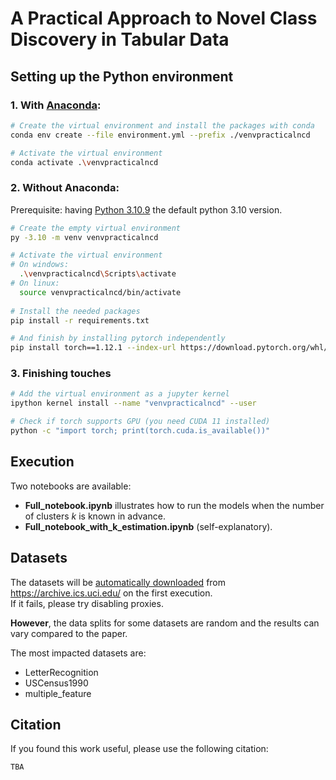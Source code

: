 # A Practical Approach to Novel Class Discovery in Tabular Data

## Setting up the Python environment
### 1. With [Anaconda](https://www.anaconda.com/download):
```bash
# Create the virtual environment and install the packages with conda
conda env create --file environment.yml --prefix ./venvpracticalncd

# Activate the virtual environment
conda activate .\venvpracticalncd
```

### 2. Without Anaconda:
Prerequisite: having [Python 3.10.9](https://www.python.org/downloads/release/python-3109/) the default python 3.10 version.
```bash
# Create the empty virtual environment
py -3.10 -m venv venvpracticalncd

# Activate the virtual environment
# On windows:
  .\venvpracticalncd\Scripts\activate
# On linux:
  source venvpracticalncd/bin/activate
  
# Install the needed packages
pip install -r requirements.txt

# And finish by installing pytorch independently
pip install torch==1.12.1 --index-url https://download.pytorch.org/whl/cu113
```


### 3. Finishing touches
```bash
# Add the virtual environment as a jupyter kernel
ipython kernel install --name "venvpracticalncd" --user

# Check if torch supports GPU (you need CUDA 11 installed)
python -c "import torch; print(torch.cuda.is_available())"
```


## Execution
Two notebooks are available:
- **Full_notebook.ipynb** illustrates how to run the models when the number of clusters *k* is known in advance.
- **Full_notebook_with_k_estimation.ipynb** (self-explanatory).


## Datasets
The datasets will be <u>automatically downloaded</u> from https://archive.ics.uci.edu/ on the first execution.<br/>
If it fails, please try disabling proxies.

**However**, the data splits for some datasets are random and the results can vary compared to the paper.

The most impacted datasets are:
- LetterRecognition
- USCensus1990
- multiple_feature


## Citation
If you found this work useful, please use the following citation:
```
TBA
```